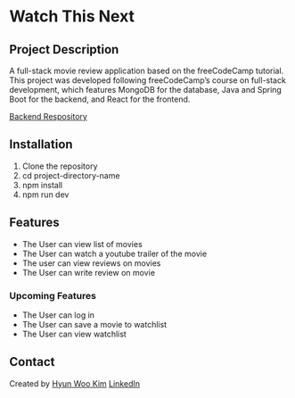# Watch This Next

## Project Description

A full-stack movie review application based on the freeCodeCamp tutorial.
This project was developed following freeCodeCamp’s course on full-stack development, which features MongoDB for the database, Java and Spring Boot for the backend, and React for the frontend.

[Backend Respository](https://github.com/hynwkm/movies-api)

## Installation

1. Clone the repository
2. cd project-directory-name
3. npm install
4. npm run dev

## Features

- The User can view list of movies
- The User can watch a youtube trailer of the movie
- The user can view reviews on movies
- The User can write review on movie

### Upcoming Features

- The User can log in
- The User can save a movie to watchlist
- The User can view watchlist

## Contact

Created by [Hyun Woo Kim](https://hynwkm.github.io/)
[LinkedIn](https://www.linkedin.com/in/hyunwoo-kim/)
